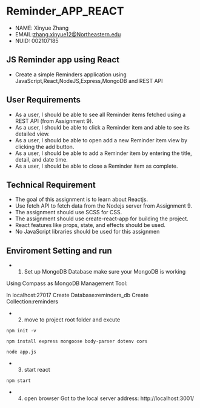 # Reminder_APP_REACT

- NAME: Xinyue Zhang
- EMAIL:zhang.xinyue12@Northeastern.edu
- NUID: 002107185


## JS Reminder app using React

- Create a simple Reminders application using JavaScript,React,NodeJS,Express,MongoDB and REST API

## User Requirements

* As a user, I should be able to see all Reminder items fetched using a REST API (from Assignment 9).
* As a user, I should be able to click a Reminder item and able to see its detailed view.
* As a user, I should be able to open add a new Reminder item view by clicking the add button.
* As a user, I should be able to add a Reminder item by entering the title, detail, and date time.
* As a user, I should be able to close a Reminder item as complete.

## Technical Requirement
* The goal of this assignment is to learn about Reactjs.
* Use fetch API to fetch data from the Nodejs server from Assignment 9.
* The assignment should use SCSS for CSS.
* The assignment should use create-react-app for building the project.
* React features like props, state, and effects should be used.
* No JavaScript libraries should be used for this assignmen

## Enviroment Setting and run

- 1. Set up MongoDB Database
make sure your MongoDB is working

Using Compass as MongoDB Management Tool:

In localhost:27017
Create Database:reminders_db
Create Collection:reminders

- 2. move to project root folder and excute

```
npm init -v

npm install express mongoose body-parser dotenv cors

node app.js
```
- 3. start react 
```
npm start
```
- 4. open browser
Got to the local server address: http://localhost:3001/
